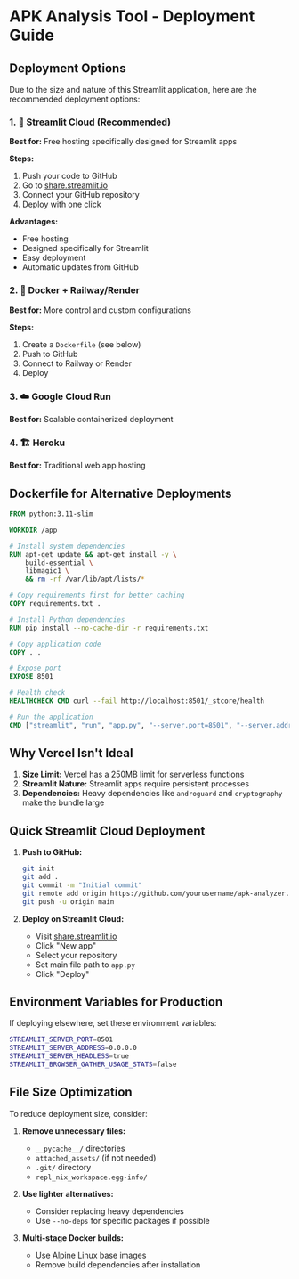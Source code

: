 # APK Analysis Tool - Deployment Guide

## Deployment Options

Due to the size and nature of this Streamlit application, here are the recommended deployment options:

### 1. 🚀 **Streamlit Cloud (Recommended)**
**Best for:** Free hosting specifically designed for Streamlit apps

**Steps:**
1. Push your code to GitHub
2. Go to [share.streamlit.io](https://share.streamlit.io)
3. Connect your GitHub repository
4. Deploy with one click

**Advantages:**
- Free hosting
- Designed specifically for Streamlit
- Easy deployment
- Automatic updates from GitHub

### 2. 🐳 **Docker + Railway/Render**
**Best for:** More control and custom configurations

**Steps:**
1. Create a `Dockerfile` (see below)
2. Push to GitHub
3. Connect to Railway or Render
4. Deploy

### 3. ☁️ **Google Cloud Run**
**Best for:** Scalable containerized deployment

### 4. 🏗️ **Heroku**
**Best for:** Traditional web app hosting

## Dockerfile for Alternative Deployments

```dockerfile
FROM python:3.11-slim

WORKDIR /app

# Install system dependencies
RUN apt-get update && apt-get install -y \
    build-essential \
    libmagic1 \
    && rm -rf /var/lib/apt/lists/*

# Copy requirements first for better caching
COPY requirements.txt .

# Install Python dependencies
RUN pip install --no-cache-dir -r requirements.txt

# Copy application code
COPY . .

# Expose port
EXPOSE 8501

# Health check
HEALTHCHECK CMD curl --fail http://localhost:8501/_stcore/health

# Run the application
CMD ["streamlit", "run", "app.py", "--server.port=8501", "--server.address=0.0.0.0"]
```

## Why Vercel Isn't Ideal

1. **Size Limit:** Vercel has a 250MB limit for serverless functions
2. **Streamlit Nature:** Streamlit apps require persistent processes
3. **Dependencies:** Heavy dependencies like `androguard` and `cryptography` make the bundle large

## Quick Streamlit Cloud Deployment

1. **Push to GitHub:**
   ```bash
   git init
   git add .
   git commit -m "Initial commit"
   git remote add origin https://github.com/yourusername/apk-analyzer.git
   git push -u origin main
   ```

2. **Deploy on Streamlit Cloud:**
   - Visit [share.streamlit.io](https://share.streamlit.io)
   - Click "New app"
   - Select your repository
   - Set main file path to `app.py`
   - Click "Deploy"

## Environment Variables for Production

If deploying elsewhere, set these environment variables:

```bash
STREAMLIT_SERVER_PORT=8501
STREAMLIT_SERVER_ADDRESS=0.0.0.0
STREAMLIT_SERVER_HEADLESS=true
STREAMLIT_BROWSER_GATHER_USAGE_STATS=false
```

## File Size Optimization

To reduce deployment size, consider:

1. **Remove unnecessary files:**
   - `__pycache__/` directories
   - `attached_assets/` (if not needed)
   - `.git/` directory
   - `repl_nix_workspace.egg-info/`

2. **Use lighter alternatives:**
   - Consider replacing heavy dependencies
   - Use `--no-deps` for specific packages if possible

3. **Multi-stage Docker builds:**
   - Use Alpine Linux base images
   - Remove build dependencies after installation
